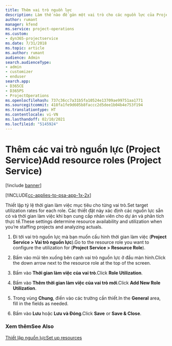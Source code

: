 ```yaml
---
title: Thêm vai trò nguồn lực
description: Làm thế nào để gán một vai trò cho các nguồn lực của Project Service
author: rumant
manager: kfend
ms.service: project-operations
ms.custom:
- dyn365-projectservice
ms.date: 7/31/2018
ms.topic: article
ms.author: rumant
audience: Admin
search.audienceType:
- admin
- customizer
- enduser
search.app:
- D365CE
- D365PS
- ProjectOperations
ms.openlocfilehash: 737c36cc7a31b5fa10524e13709ae99751aa1771
ms.sourcegitcommit: 418fa1fe9d605b8faccc2d5dee1b04b4e753f194
ms.translationtype: HT
ms.contentlocale: vi-VN
ms.lasthandoff: 02/10/2021
ms.locfileid: "5145924"
---
```

# <a name="add-resource-roles-project-service"></a><span data-ttu-id="15eb2-103">Thêm các vai trò nguồn lực (Project Service)</span><span class="sxs-lookup"><span data-stu-id="15eb2-103">Add resource roles (Project Service)</span></span>

[!include [banner](../includes/psa-now-project-operations.md)]

[!INCLUDE[cc-applies-to-psa-app-1x-2x](../includes/cc-applies-to-psa-app-1x-2x.md)]

<span data-ttu-id="15eb2-104">Thiết lập tỷ lệ thời gian làm việc mục tiêu cho từng vai trò.</span><span class="sxs-lookup"><span data-stu-id="15eb2-104">Set target utilization rates for each role.</span></span> <span data-ttu-id="15eb2-105">Các thiết đặt này xác định các nguồn lực sẵn có và thời gian làm việc khi bạn cung cấp nhân viên cho dự án và phân tích thực tế.</span><span class="sxs-lookup"><span data-stu-id="15eb2-105">These settings determine resource availability and utilization when you’re staffing projects and analyzing actuals.</span></span>  
  
1.  <span data-ttu-id="15eb2-106">Đi tới vai trò nguồn lực mà bạn muốn cấu hình thời gian làm việc (**Project Service > Vai trò nguồn lực**).</span><span class="sxs-lookup"><span data-stu-id="15eb2-106">Go to the resource role you want to configure the utilization for (**Project Service > Resource Role**).</span></span>  
  
2.  <span data-ttu-id="15eb2-107">Bấm vào mũi tên xuống bên cạnh vai trò nguồn lực ở đầu màn hình.</span><span class="sxs-lookup"><span data-stu-id="15eb2-107">Click the down arrow next to the resource role at the top of the screen.</span></span>  
  
3.  <span data-ttu-id="15eb2-108">Bấm vào **Thời gian làm việc của vai trò**.</span><span class="sxs-lookup"><span data-stu-id="15eb2-108">Click **Role Utilization**.</span></span>  
  
4.  <span data-ttu-id="15eb2-109">Bấm vào **Thêm thời gian làm việc của vai trò mới**.</span><span class="sxs-lookup"><span data-stu-id="15eb2-109">Click **Add New Role Utilization**.</span></span>  
  
5.  <span data-ttu-id="15eb2-110">Trong vùng **Chung**, điền vào các trường cần thiết.</span><span class="sxs-lookup"><span data-stu-id="15eb2-110">In the **General** area, fill in the fields as needed.</span></span>  
  
6.  <span data-ttu-id="15eb2-111">Bấm vào **Lưu** hoặc **Lưu và Đóng**.</span><span class="sxs-lookup"><span data-stu-id="15eb2-111">Click **Save** or **Save & Close**.</span></span>  
  
### <a name="see-also"></a><span data-ttu-id="15eb2-112">Xem thêm</span><span class="sxs-lookup"><span data-stu-id="15eb2-112">See Also</span></span>  
 [<span data-ttu-id="15eb2-113">Thiết lập nguồn lực</span><span class="sxs-lookup"><span data-stu-id="15eb2-113">Set up resources</span></span>](../psa/set-up-resources.md)
